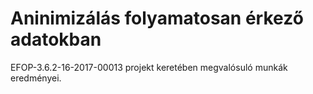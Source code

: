 # Aninimizálás folyamatosan érkező adatokban

EFOP-3.6.2-16-2017-00013 projekt keretében megvalósuló munkák eredményei.
